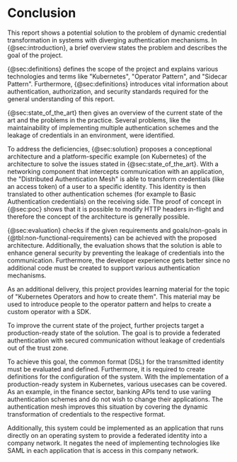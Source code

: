 # Conclusion

This report shows a potential solution to the problem of dynamic credential transformation in systems with diverging authentication mechanisms. In {@sec:introduction}, a brief overview states the problem and describes the goal of the project.

{@sec:definitions} defines the scope of the project and explains various technologies and terms like "Kubernetes", "Operator Pattern", and "Sidecar Pattern". Furthermore, {@sec:definitions} introduces vital information about authentication, authorization, and security standards required for the general understanding of this report.

{@sec:state_of_the_art} then gives an overview of the current state of the art and the problems in the practice. Several problems, like the maintainability of implementing multiple authentication schemes and the leakage of credentials in an environment, were identified.

To address the deficiencies, {@sec:solution} proposes a conceptional architecture and a platform-specific example (on Kubernetes) of the architecture to solve the issues stated in {@sec:state_of_the_art}. With a networking component that intercepts communication with an application, the "Distributed Authentication Mesh" is able to transform credentials (like an access token) of a user to a specific identity. This identity is then translated to other authentication schemes (for example to Basic Authentication credentials) on the receiving side. The proof of concept in {@sec:poc} shows that it is possible to modify HTTP headers in-flight and therefore the concept of the architecture is generally possible.

{@sec:evaluation} checks if the given requirements and goals/non-goals in {@tbl:non-functional-requirements} can be achieved with the proposed architecture. Additionally, the evaluation shows that the solution is able to enhance general security by preventing the leakage of credentials into the communication. Furthermore, the developer experience gets better since no additional code must be created to support various authentication mechanisms.

As an additional delivery, this project provides learning material for the topic of "Kubernetes Operators and how to create them". This material may be used to introduce people to the operator pattern and helps to create a custom operator with a SDK.

To improve the current state of the project, further projects target a production-ready state of the solution. The goal is to provide a federated authentication with secured communication without leakage of credentials out of the trust zone.

To achieve this goal, the common format (DSL) for the transmitted identity must be evaluated and defined. Furthermore, it is required to create definitions for the configuration of the system. With the implementation of a production-ready system in Kubernetes, various usecases can be covered. As an example, in the finance sector, banking APIs tend to use variing authentication schemes and do not wish to change their applications. The authentication mesh improves this situation by covering the dynamic transformation of credentials to the respective format.

Additionally, this system could be implemented as an application that runs directly on an operating system to provide a federated identity into a company network. It negates the need of implementing technologies like SAML in each application that is access in this company network.
